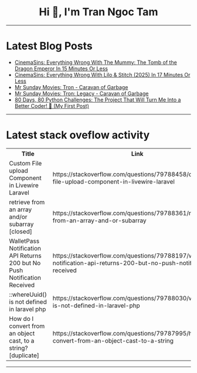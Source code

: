 <h1 align="center">Hi 👋, I'm Tran Ngoc Tam</h1>

---

# Latest Blog Posts 
<!-- BLOG-POST-LIST:START -->
- [CinemaSins: Everything Wrong With The Mummy: The Tomb of the Dragon Emperor In 15 Minutes Or Less](https://dev.to/popcorn_movies/cinemasins-everything-wrong-with-the-mummy-the-tomb-of-the-dragon-emperor-in-15-minutes-or-less-4ee7)
- [CinemaSins: Everything Wrong With Lilo &amp; Stitch &lpar;2025&rpar; In 17 Minutes Or Less](https://dev.to/popcorn_movies/cinemasins-everything-wrong-with-lilo-stitch-2025-in-17-minutes-or-less-1di4)
- [Mr Sunday Movies: Tron - Caravan of Garbage](https://dev.to/popcorn_movies/mr-sunday-movies-tron-caravan-of-garbage-52nl)
- [Mr Sunday Movies: Tron: Legacy - Caravan of Garbage](https://dev.to/popcorn_movies/mr-sunday-movies-tron-legacy-caravan-of-garbage-1jfi)
- [80 Days, 80 Python Challenges: The Project That Will Turn Me Into a Better Coder! 🐍 &lpar;My First Post&rpar;](https://dev.to/shahrouzlogs/80-days-80-python-challenges-the-project-that-will-turn-me-into-a-better-coder-my-first-post-3mo1)
<!-- BLOG-POST-LIST:END -->

---

# Latest stack oveflow activity
<table>
  <tr><th>Title</th><th>Link</th></tr>
  <!-- STACKOVERFLOW:START --><tr><td>Custom File upload Component in Livewire Laravel</td><td>https://stackoverflow.com/questions/79788458/custom-file-upload-component-in-livewire-laravel</td></tr><tr><td>retrieve from an array and/or subarray [closed]</td><td>https://stackoverflow.com/questions/79788361/retrieve-from-an-array-and-or-subarray</td></tr><tr><td>WalletPass Notification API Returns 200 but No Push Notification Received</td><td>https://stackoverflow.com/questions/79788197/walletpass-notification-api-returns-200-but-no-push-notification-received</td></tr><tr><td>::whereUuid&lpar;&rpar; is not defined in laravel php</td><td>https://stackoverflow.com/questions/79788030/whereuuid-is-not-defined-in-laravel-php</td></tr><tr><td>How do I convert from an object cast, to a string? [duplicate]</td><td>https://stackoverflow.com/questions/79787995/how-do-i-convert-from-an-object-cast-to-a-string</td></tr><!-- STACKOVERFLOW:END -->
</table>

---


